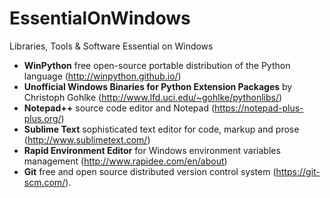 # EssentialOnWindows
Libraries, Tools &amp; Software Essential on Windows

- **WinPython** free open-source portable distribution of the Python language (http://winpython.github.io/)
- **Unofficial Windows Binaries for Python Extension Packages** by  Christoph Gohlke (http://www.lfd.uci.edu/~gohlke/pythonlibs/)
- **Notepad++** source code editor and Notepad (https://notepad-plus-plus.org/) 
- **Sublime Text** sophisticated text editor for code, markup and prose (http://www.sublimetext.com/)
- **Rapid Environment Editor** for Windows environment variables management (http://www.rapidee.com/en/about)
- **Git**  free and open source distributed version control system (https://git-scm.com/).
